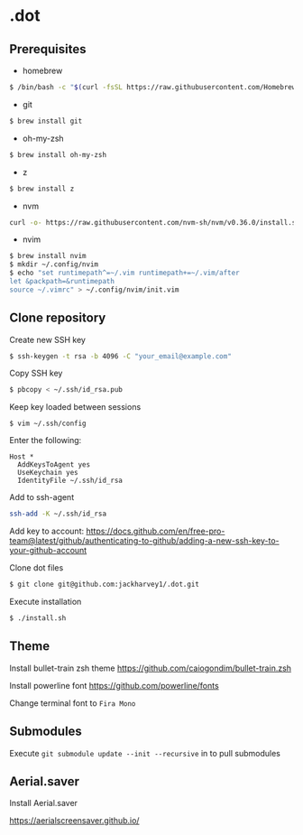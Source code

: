 # .dot

## Prerequisites

* homebrew

```sh
$ /bin/bash -c "$(curl -fsSL https://raw.githubusercontent.com/Homebrew/install/master/install.sh)"
```

* git

```sh
$ brew install git
```

* oh-my-zsh

```sh
$ brew install oh-my-zsh
```

* z
```sh
$ brew install z
```

* nvm
```sh
curl -o- https://raw.githubusercontent.com/nvm-sh/nvm/v0.36.0/install.sh | bash
```

* nvim
```sh
$ brew install nvim
$ mkdir ~/.config/nvim
$ echo "set runtimepath^=~/.vim runtimepath+=~/.vim/after
let &packpath=&runtimepath
source ~/.vimrc" > ~/.config/nvim/init.vim
```

## Clone repository
Create new SSH key

```sh
$ ssh-keygen -t rsa -b 4096 -C "your_email@example.com"
```

Copy SSH key

```sh
$ pbcopy < ~/.ssh/id_rsa.pub
```

Keep key loaded between sessions

```Sh
$ vim ~/.ssh/config
```

Enter the following:
```
Host *
  AddKeysToAgent yes
  UseKeychain yes
  IdentityFile ~/.ssh/id_rsa
```

Add to ssh-agent
```sh
ssh-add -K ~/.ssh/id_rsa
```

Add key to account: https://docs.github.com/en/free-pro-team@latest/github/authenticating-to-github/adding-a-new-ssh-key-to-your-github-account

Clone dot files

```sh
$ git clone git@github.com:jackharvey1/.dot.git
```

Execute installation 

```sh
$ ./install.sh
```

## Theme

Install bullet-train zsh theme 
https://github.com/caiogondim/bullet-train.zsh

Install powerline font
https://github.com/powerline/fonts

Change terminal font to `Fira Mono`

## Submodules

Execute `git submodule update --init --recursive` in to pull submodules

## Aerial.saver

Install Aerial.saver

https://aerialscreensaver.github.io/
